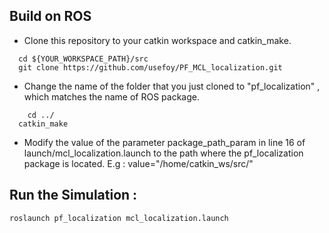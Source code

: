 ## Build on ROS
+ Clone this repository to your catkin workspace and catkin_make.
```
  cd ${YOUR_WORKSPACE_PATH}/src
  git clone https://github.com/usefoy/PF_MCL_localization.git
```
+ Change the name of the folder that you just cloned to "pf_localization" , which matches the name of ROS package.
```
    cd ../
  catkin_make
```
+ Modify the value of the parameter package_path_param in line 16 of launch/mcl_localization.launch to the path where the pf_localization package is located. E.g : value="/home/catkin_ws/src/"

## Run the Simulation : 
```
roslaunch pf_localization mcl_localization.launch
```
